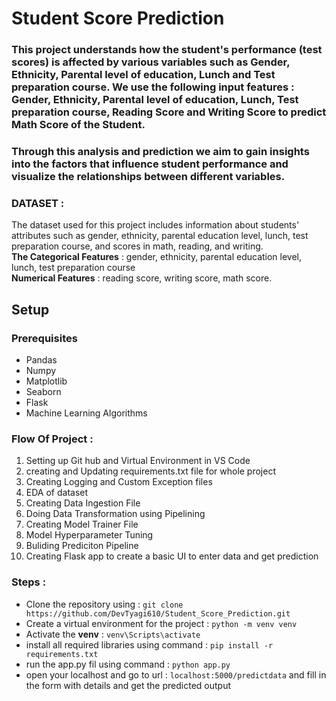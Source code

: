 # Student Score Prediction

### This project understands how the student's performance (test scores) is affected by various variables such as Gender, Ethnicity, Parental level of education, Lunch and Test preparation course. We use the following input features : Gender, Ethnicity, Parental level of education, Lunch, Test preparation course, Reading Score and Writing Score to predict Math Score of the Student. 
### Through this analysis and prediction we aim to gain insights into the factors that influence student performance and visualize the relationships between different variables. 

### DATASET :
The dataset used for this project includes information about students' attributes such as gender, ethnicity, parental education level, lunch, test preparation course, and scores in math, reading, and writing.  
**The Categorical Features** : gender, ethnicity, parental education level, lunch, test preparation course   
**Numerical Features** : reading score, writing score, math score.

## Setup

### Prerequisites

- Pandas
- Numpy
- Matplotlib
- Seaborn
- Flask
- Machine Learning Algorithms 

### Flow Of Project :
1) Setting up Git hub and Virtual Environment in VS Code
2) creating and Updating requirements.txt file for whole project
3) Creating Logging and Custom Exception files
4) EDA of dataset
5) Creating Data Ingestion File
6) Doing Data Transformation using Pipelining
7) Creating Model Trainer File
8) Model Hyperparameter Tuning
9) Buliding Prediciton Pipeline
10) Creating Flask app to create a basic UI to enter data and get prediction

### Steps :
- Clone the repository using : `git clone https://github.com/DevTyagi610/Student_Score_Prediction.git`
- Create a virtual environment for the project : `python -m venv venv`
- Activate the **venv** : `venv\Scripts\activate`
- install all required libraries using command : `pip install -r requirements.txt`
- run the app.py fil using command : `python app.py`
- open your localhost and go to url : `localhost:5000/predictdata` and fill in the form with details and get the predicted output
